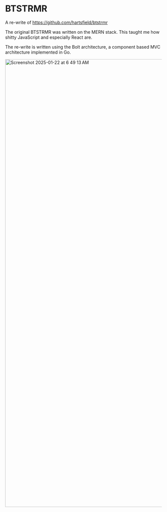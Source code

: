 # BTSTRMR

A re-write of https://github.com/hartsfield/btstrmr

The original BTSTRMR was written on the MERN stack. This taught me how shitty
JavaScript and especially React are.

The re-write is written using the Bolt architecture, a component based MVC 
architecture implemented in Go. 

<img width="1443" alt="Screenshot 2025-01-22 at 6 49 13 AM" src="https://github.com/user-attachments/assets/fc85e4df-0f21-4feb-91be-2c0619f6d3e4" />
